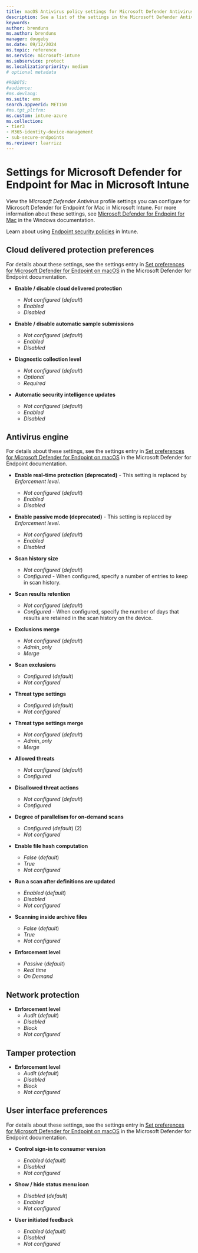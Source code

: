 ```yaml
---
title: macOS Antivirus policy settings for Microsoft Defender Antivirus for Intune | Microsoft Docs
description: See a list of the settings in the Microsoft Defender Antivirus profile for macOS. This profile is s part of Endpoint security Antivirus policy for macOS in Microsoft Intune.
keywords:
author: brenduns
ms.author: brenduns
manager: dougeby
ms.date: 09/12/2024
ms.topic: reference
ms.service: microsoft-intune
ms.subservice: protect
ms.localizationpriority: medium
# optional metadata

#ROBOTS:
#audience:
#ms.devlang:
ms.suite: ems
search.appverid: MET150
#ms.tgt_pltfrm:
ms.custom: intune-azure
ms.collection:
- tier3
- M365-identity-device-management
- sub-secure-endpoints
ms.reviewer: laarrizz 
---
```


# Settings for Microsoft Defender for Endpoint for Mac in Microsoft Intune

View the *Microsoft Defender Antivirus* profile settings you can configure for Microsoft Defender for Endpoint for Mac in Microsoft Intune. For more information about these settings, see [Microsoft Defender for Endpoint for Mac](/windows/security/threat-protection/microsoft-defender-atp/microsoft-defender-atp-mac) in the Windows documentation.

Learn about using [Endpoint security policies](../protect/endpoint-security-policy.md) in Intune.

## Cloud delivered protection preferences

For details about these settings, see the settings entry in [Set preferences for Microsoft Defender for Endpoint on macOS](/microsoft-365/security/defender-endpoint/mac-preferences) in the Microsoft Defender for Endpoint documentation.

- **Enable / disable cloud delivered protection**
  - *Not configured* (*default*)
  - *Enabled*
  - *Disabled*

- **Enable / disable automatic sample submissions**
  - *Not configured* (*default*)
  - *Enabled*
  - *Disabled*

- **Diagnostic collection level**
  - *Not configured* (*default*)
  - *Optional*
  - *Required*

- **Automatic security intelligence updates**
  - *Not configured* (*default*)
  - *Enabled*
  - *Disabled*

## Antivirus engine

For details about these settings, see the settings entry in [Set preferences for Microsoft Defender for Endpoint on macOS](/microsoft-365/security/defender-endpoint/mac-preferences) in the Microsoft Defender for Endpoint documentation.

- **Enable real-time protection (deprecated)**  - This setting is replaced by *Enforcement level*.
  - *Not configured* (*default*)
  - *Enabled*
  - *Disabled*

- **Enable passive mode (deprecated)** - This setting is replaced by *Enforcement level*.
  - *Not configured* (*default*)
  - *Enabled*
  - *Disabled*

- **Scan history size**
  - *Not configured* (*default*)
  - *Configured* - When configured, specify a number of entries to keep in scan history.

- **Scan results retention**
  - *Not configured* (*default*)
  - *Configured* - When configured, specify the number of days that results are retained in the scan history on the device.

- **Exclusions merge**
  - *Not configured* (*default*)
  - *Admin_only*
  - *Merge*

- **Scan exclusions**
  - *Configured* (*default*)
  - *Not configured*

- **Threat type settings**
  - *Configured* (*default*)
  - *Not configured*

- **Threat type settings merge**
  - *Not configured* (*default*)
  - *Admin_only*
  - *Merge*

- **Allowed threats**
  - *Not configured* (*default*)
  - *Configured*

- **Disallowed threat actions**
  - *Not configured* (*default*)
  - *Configured*

- **Degree of parallelism for on-demand scans**
  - *Configured* (*default*) (2)
  - *Not configured*

- **Enable file hash computation**
  - *False* (*default*)
  - *True*
  - *Not configured*

- **Run a scan after definitions are  updated**
  - *Enabled* (*default*)
  - *Disabled*
  - *Not configured*

- **Scanning inside archive files**
  - *False* (*default*)
  - *True*
  - *Not configured*

- **Enforcement level**  
  - *Passive* (*default*)
  - *Real time*
  - *On Demand*

## Network protection

- **Enforcement level**
  - *Audit* (*default*)
  - *Disabled*
  - *Block*
  - *Not configured*

## Tamper protection

- **Enforcement level**
  - *Audit* (*default*)
  - *Disabled*
  - *Block*
  - *Not configured*

## User interface preferences

For details about these settings, see the settings entry in [Set preferences for Microsoft Defender for Endpoint on macOS](/microsoft-365/security/defender-endpoint/mac-preferences) in the Microsoft Defender for Endpoint documentation.

- **Control sign-in to consumer version**
  - *Enabled* (*default*)
  - *Disabled*
  - *Not configured*

- **Show / hide status menu icon**
  - *Disabled* (*default*)
  - *Enabled*
  - *Not configured*

- **User initiated feedback**
  - *Enabled* (*default*)
  - *Disabled*
  - *Not configured*
